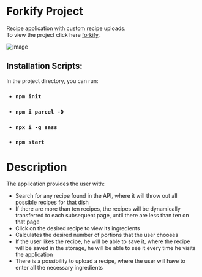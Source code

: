 # Forkify Project

Recipe application with custom recipe uploads.\
To view the project click here [forkify](https://forkify-mannan.netlify.app/).

![image](https://github.com/abdulmanan093/forkify/assets/138243512/ff6ec7b1-dd07-4b46-8d3f-f425c24c1311)

## Installation Scripts:

In the project directory, you can run:

* ### `npm init`

* ### `npm i parcel -D`

* ### `npx i -g sass`

* ### `npm start`

# Description

The application provides the user with:

- Search for any recipe found in the API, where it will throw out all possible recipes for that dish
- If there are more than ten recipes, the recipes will be dynamically transferred to each subsequent page, until there are less than ten on that page
- Click on the desired recipe to view its ingredients
- Calculates the desired number of portions that the user chooses
- If the user likes the recipe, he will be able to save it, where the recipe will be saved in the storage, he will be able to see it every time he visits the application
- There is a possibility to upload a recipe, where the user will have to enter all the necessary ingredients
